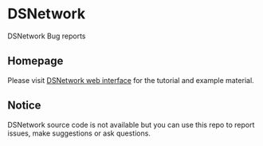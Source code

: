 # DSNetwork
DSNetwork Bug reports

## Homepage
Please visit [DSNetwork web interface](http://romix.genome.ulaval.ca:3839/) for the tutorial and example material.

## Notice
DSNetwork source code is not available but you can use this repo to report issues, make suggestions or ask questions.


